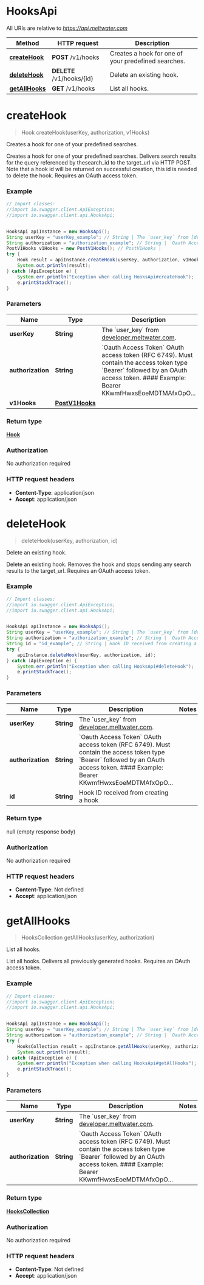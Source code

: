 # HooksApi

All URIs are relative to *https://api.meltwater.com*

Method | HTTP request | Description
------------- | ------------- | -------------
[**createHook**](HooksApi.md#createHook) | **POST** /v1/hooks | Creates a hook for one of your predefined searches.
[**deleteHook**](HooksApi.md#deleteHook) | **DELETE** /v1/hooks/{id} | Delete an existing hook.
[**getAllHooks**](HooksApi.md#getAllHooks) | **GET** /v1/hooks | List all hooks.


<a name="createHook"></a>
# **createHook**
> Hook createHook(userKey, authorization, v1Hooks)

Creates a hook for one of your predefined searches.

Creates a hook for one of your predefined searches.  Delivers search results for the query referenced by thesearch_id to the target_url via HTTP POST. Note that a hook id will be returned on successful creation, this id is needed to delete the hook.     Requires an OAuth access token.

### Example
```java
// Import classes:
//import io.swagger.client.ApiException;
//import io.swagger.client.api.HooksApi;


HooksApi apiInstance = new HooksApi();
String userKey = "userKey_example"; // String | The `user_key` from [developer.meltwater.com](https://developer.meltwater.com/admin/applications/).
String authorization = "authorization_example"; // String | `Oauth Access Token`    OAuth access token (RFC 6749). Must contain the access token type `Bearer`  followed by an OAuth access token.    #### Example:        Bearer KKwmfHwxsEoeMDTMAfxOpO...
PostV1Hooks v1Hooks = new PostV1Hooks(); // PostV1Hooks | 
try {
    Hook result = apiInstance.createHook(userKey, authorization, v1Hooks);
    System.out.println(result);
} catch (ApiException e) {
    System.err.println("Exception when calling HooksApi#createHook");
    e.printStackTrace();
}
```

### Parameters

Name | Type | Description  | Notes
------------- | ------------- | ------------- | -------------
 **userKey** | **String**| The &#x60;user_key&#x60; from [developer.meltwater.com](https://developer.meltwater.com/admin/applications/). |
 **authorization** | **String**| &#x60;Oauth Access Token&#x60;    OAuth access token (RFC 6749). Must contain the access token type &#x60;Bearer&#x60;  followed by an OAuth access token.    #### Example:        Bearer KKwmfHwxsEoeMDTMAfxOpO... |
 **v1Hooks** | [**PostV1Hooks**](PostV1Hooks.md)|  |

### Return type

[**Hook**](Hook.md)

### Authorization

No authorization required

### HTTP request headers

 - **Content-Type**: application/json
 - **Accept**: application/json

<a name="deleteHook"></a>
# **deleteHook**
> deleteHook(userKey, authorization, id)

Delete an existing hook.

Delete an existing hook.  Removes the hook and stops sending any search results to the target_url.    Requires an OAuth access token.

### Example
```java
// Import classes:
//import io.swagger.client.ApiException;
//import io.swagger.client.api.HooksApi;


HooksApi apiInstance = new HooksApi();
String userKey = "userKey_example"; // String | The `user_key` from [developer.meltwater.com](https://developer.meltwater.com/admin/applications/).
String authorization = "authorization_example"; // String | `Oauth Access Token`    OAuth access token (RFC 6749). Must contain the access token type `Bearer`  followed by an OAuth access token.    #### Example:        Bearer KKwmfHwxsEoeMDTMAfxOpO...
String id = "id_example"; // String | Hook ID received from creating a hook
try {
    apiInstance.deleteHook(userKey, authorization, id);
} catch (ApiException e) {
    System.err.println("Exception when calling HooksApi#deleteHook");
    e.printStackTrace();
}
```

### Parameters

Name | Type | Description  | Notes
------------- | ------------- | ------------- | -------------
 **userKey** | **String**| The &#x60;user_key&#x60; from [developer.meltwater.com](https://developer.meltwater.com/admin/applications/). |
 **authorization** | **String**| &#x60;Oauth Access Token&#x60;    OAuth access token (RFC 6749). Must contain the access token type &#x60;Bearer&#x60;  followed by an OAuth access token.    #### Example:        Bearer KKwmfHwxsEoeMDTMAfxOpO... |
 **id** | **String**| Hook ID received from creating a hook |

### Return type

null (empty response body)

### Authorization

No authorization required

### HTTP request headers

 - **Content-Type**: Not defined
 - **Accept**: application/json

<a name="getAllHooks"></a>
# **getAllHooks**
> HooksCollection getAllHooks(userKey, authorization)

List all hooks.

List all hooks.     Delivers all previously generated hooks.    Requires an OAuth access token.

### Example
```java
// Import classes:
//import io.swagger.client.ApiException;
//import io.swagger.client.api.HooksApi;


HooksApi apiInstance = new HooksApi();
String userKey = "userKey_example"; // String | The `user_key` from [developer.meltwater.com](https://developer.meltwater.com/admin/applications/).
String authorization = "authorization_example"; // String | `Oauth Access Token`    OAuth access token (RFC 6749). Must contain the access token type `Bearer`  followed by an OAuth access token.    #### Example:        Bearer KKwmfHwxsEoeMDTMAfxOpO...
try {
    HooksCollection result = apiInstance.getAllHooks(userKey, authorization);
    System.out.println(result);
} catch (ApiException e) {
    System.err.println("Exception when calling HooksApi#getAllHooks");
    e.printStackTrace();
}
```

### Parameters

Name | Type | Description  | Notes
------------- | ------------- | ------------- | -------------
 **userKey** | **String**| The &#x60;user_key&#x60; from [developer.meltwater.com](https://developer.meltwater.com/admin/applications/). |
 **authorization** | **String**| &#x60;Oauth Access Token&#x60;    OAuth access token (RFC 6749). Must contain the access token type &#x60;Bearer&#x60;  followed by an OAuth access token.    #### Example:        Bearer KKwmfHwxsEoeMDTMAfxOpO... |

### Return type

[**HooksCollection**](HooksCollection.md)

### Authorization

No authorization required

### HTTP request headers

 - **Content-Type**: Not defined
 - **Accept**: application/json

